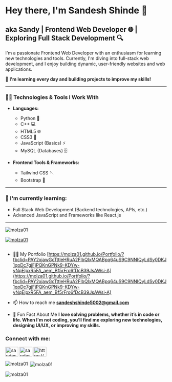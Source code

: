 # Hey there, I'm Sandesh Shinde 👋

## aka Sandy | Frontend Web Developer 🌐 | Exploring Full Stack Development 🔍

I'm a passionate Frontend Web Developer with an enthusiasm for learning new technologies and tools. Currently, I'm diving into full-stack web development, and I enjoy building dynamic, user-friendly websites and web applications. 

🚀 **I'm learning every day and building projects to improve my skills!**

---

### 🧑‍💻 Technologies & Tools I Work With

- **Languages:** 
  - Python 🐍
  - C++ 💻
  - HTML5 🌐
  - CSS3 🎨
  - JavaScript (Basics) ⚡
  - MySQL (Databases) 🗄️

- **Frontend Tools & Frameworks:**
  - Tailwind CSS 🪡
  - Bootstrap 💠

---

### 🌱 I'm currently learning:
- Full Stack Web Development (Backend technologies, APIs, etc.)
- Advanced JavaScript and Frameworks like React.js

---

<p align="left"> <img src="https://komarev.com/ghpvc/?username=molza01&label=Profile%20views&color=0e75b6&style=flat" alt="molza01" /> </p>

<p align="left"> <a href="https://github.com/ryo-ma/github-profile-trophy"><img src="https://github-profile-trophy.vercel.app/?username=molza01" alt="molza01" /></a> </p>

<p align="left"> <a href="https://twitter.com/" target="blank"><img src="https://img.shields.io/twitter/follow/?logo=twitter&style=for-the-badge" alt="" /></a> </p>

- 👨‍💻 My Portfolio [https://molza01.github.io/Portfolio/?fbclid=PAY2xjawGcTttleHRuA2FlbQIxMQABpq64uS9C9NNIQyLdSy0DKJ1qoDc7gjFjPQKnGPNk9-KDYw-vNqElpxR5FA_aem_Bf5rFro6fDcB39JsAWsi-A](https://molza01.github.io/Portfolio/?fbclid=PAY2xjawGcTttleHRuA2FlbQIxMQABpq64uS9C9NNIQyLdSy0DKJ1qoDc7gjFjPQKnGPNk9-KDYw-vNqElpxR5FA_aem_Bf5rFro6fDcB39JsAWsi-A)

- 📫 How to reach me **sandeshshinde5002@gmail.com**

- 🌟 Fun Fact About Me **I love solving problems, whether it’s in code or life. When I'm not coding, you’ll find me exploring new technologies, designing UI/UX, or improving my skills.**

<h3 align="left">Connect with me:</h3>
<p align="left">
<a href="https://linkedin.com/in/sandesh shinde - linkedin 💼" target="blank"><img align="center" src="https://raw.githubusercontent.com/rahuldkjain/github-profile-readme-generator/master/src/images/icons/Social/linked-in-alt.svg" alt="sandesh shinde - linkedin 💼" height="30" width="40" /></a>
<a href="https://instagram.com/sandesh shinde - instagram 📸" target="blank"><img align="center" src="https://raw.githubusercontent.com/rahuldkjain/github-profile-readme-generator/master/src/images/icons/Social/instagram.svg" alt="sandesh shinde - instagram 📸" height="30" width="40" /></a>
<a href="https://discord.gg/https://discord.com/channels/@me" target="blank"><img align="center" src="https://raw.githubusercontent.com/rahuldkjain/github-profile-readme-generator/master/src/images/icons/Social/discord.svg" alt="https://discord.com/channels/@me" height="30" width="40" /></a>
</p>



<p><img align="left" src="https://github-readme-stats.vercel.app/api/top-langs?username=molza01&show_icons=true&locale=en&layout=compact" alt="molza01" /></p>

<p>&nbsp;<img align="center" src="https://github-readme-stats.vercel.app/api?username=molza01&show_icons=true&locale=en" alt="molza01" /></p>

<p><img align="center" src="https://github-readme-streak-stats.herokuapp.com/?user=molza01&" alt="molza01" /></p>
